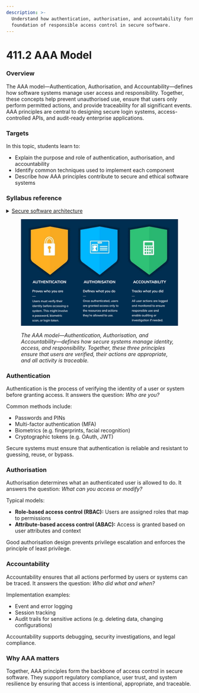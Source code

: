 ```yaml
---
description: >-
  Understand how authentication, authorisation, and accountability form the
  foundation of responsible access control in secure software.
---
```


# 411.2 AAA Model

### Overview

The AAA model—Authentication, Authorisation, and Accountability—defines how software systems manage user access and responsibility. Together, these concepts help prevent unauthorised use, ensure that users only perform permitted actions, and provide traceability for all significant events. AAA principles are central to designing secure login systems, access-controlled APIs, and audit-ready enterprise applications.

### Targets

In this topic, students learn to:

* Explain the purpose and role of authentication, authorisation, and accountability
* Identify common techniques used to implement each component
* Describe how AAA principles contribute to secure and ethical software systems

### Syllabus reference

<details>

<summary><a href="https://curriculum.nsw.edu.au/learning-areas/tas/software-engineering-11-12-2022/content/year-12/fa039e749d">Secure software architecture</a></summary>

**Developing secure code**

* Explore fundamental software design security concepts when developing programming code, including:\
  – authentication\
  – authorisation\
  – accountability

</details>

<figure><img src="../../../.gitbook/assets/image (5).png" alt=""><figcaption><p><em>The AAA model—Authentication, Authorisation, and Accountability—defines how secure systems manage identity, access, and responsibility. Together, these three principles ensure that users are verified, their actions are appropriate, and all activity is traceable.</em></p></figcaption></figure>

### Authentication

Authentication is the process of verifying the identity of a user or system before granting access. It answers the question: _Who are you?_

Common methods include:

* Passwords and PINs
* Multi-factor authentication (MFA)
* Biometrics (e.g. fingerprints, facial recognition)
* Cryptographic tokens (e.g. OAuth, JWT)

Secure systems must ensure that authentication is reliable and resistant to guessing, reuse, or bypass.

### Authorisation

Authorisation determines what an authenticated user is allowed to do. It answers the question: _What can you access or modify?_

Typical models:

* **Role-based access control (RBAC):** Users are assigned roles that map to permissions
* **Attribute-based access control (ABAC):** Access is granted based on user attributes and context

Good authorisation design prevents privilege escalation and enforces the principle of least privilege.

### Accountability

Accountability ensures that all actions performed by users or systems can be traced. It answers the question: _Who did what and when?_

Implementation examples:

* Event and error logging
* Session tracking
* Audit trails for sensitive actions (e.g. deleting data, changing configurations)

Accountability supports debugging, security investigations, and legal compliance.

### Why AAA matters

Together, AAA principles form the backbone of access control in secure software. They support regulatory compliance, user trust, and system resilience by ensuring that access is intentional, appropriate, and traceable.
